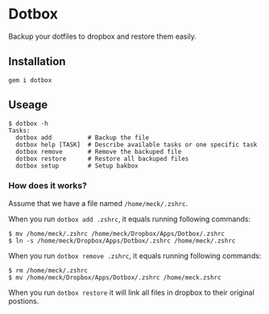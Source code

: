 # Dotbox

Backup your dotfiles to dropbox and restore them easily.

## Installation

```
gem i dotbox
```

## Useage

```
$ dotbox -h
Tasks:
  dotbox add          # Backup the file
  dotbox help [TASK]  # Describe available tasks or one specific task
  dotbox remove       # Remove the backuped file
  dotbox restore      # Restore all backuped files
  dotbox setup        # Setup bakbox
```

### How does it works?

Assume that we have a file named `/home/meck/.zshrc`.

When you run `dotbox add .zshrc`, it equals running following commands:
```
$ mv /home/meck/.zshrc /home/meck/Dropbox/Apps/Dotbox/.zshrc
$ ln -s /home/meck/Dropbox/Apps/Dotbox/.zshrc /home/meck/.zshrc
```

When you run `dotbox remove .zshrc`, it equals running following commands:
```
$ rm /home/meck/.zshrc
$ mv /home/meck/Dropbox/Apps/Dotbox/.zshrc /home/meck.zshrc
```

When you run `dotbox restore` it will link all files in dropbox to  their original postions.


